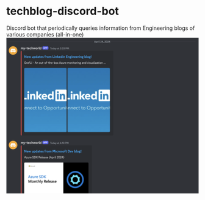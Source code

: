 # techblog-discord-bot
Discord bot that periodically queries information from Engineering blogs of various companies (all-in-one)
![Sample Image](https://github.com/MamathaYarramaneni/techblog-discord-bot/blob/main/src/assets/sample.png)
